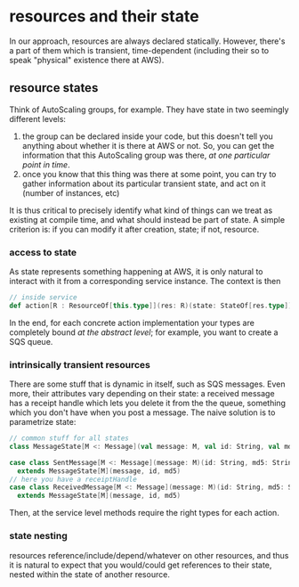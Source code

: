 
# resources and their state

In our approach, resources are always declared statically. However, there's a part of them which is transient, time-dependent (including their so to speak "physical" existence there at AWS). 

## resource states

Think of AutoScaling groups, for example. They have state in two seemingly different levels:

1. the group can be declared inside your code, but this doesn't tell you anything about whether it is there at AWS or not. So, you can get the information that this AutoScaling group was there, _at one particular point in time_.
2. once you know that this thing was there at some point, you can try to gather information about its particular transient state, and act on it (number of instances, etc)

It is thus critical to precisely identify what kind of things can we treat as existing at compile time, and what should instead be part of state. A simple criterion is: if you can modify it after creation, state; if not, resource.

### access to state

As state represents something happening at AWS, it is only natural to interact with it from a corresponding service instance. The context is then 

``` scala
// inside service
def action[R : ResourceOf[this.type]](res: R)(state: StateOf[res.type]): Wrapper[StateOf[res.type]]
```

In the end, for each concrete action implementation your types are completely bound _at the abstract level_; for example, you want to create a SQS queue.

### intrinsically transient resources

There are some stuff that is dynamic in itself, such as SQS messages. Even more, their attributes vary depending on their state: a received message has a receipt handle which lets you delete it from the the queue, something which you don't have when you post a message. The naive solution is to parametrize state:

``` scala
// common stuff for all states
class MessageState[M <: Message](val message: M, val id: String, val md5: String) {}

case class SentMessage[M <: Message](message: M)(id: String, md5: String) 
  extends MessageState[M](message, id, md5)
// here you have a receiptHandle
case class ReceivedMessage[M <: Message](message: M)(id: String, md5: String, receiptHandle: String, visibilityTimeout: Int)
  extends MessageState[M](message, id, md5) 
```

Then, at the service level methods require the right types for each action.

### state nesting

resources reference/include/depend/whatever on other resources, and thus it is natural to expect that you would/could get references to their state, nested within the state of another resource.

